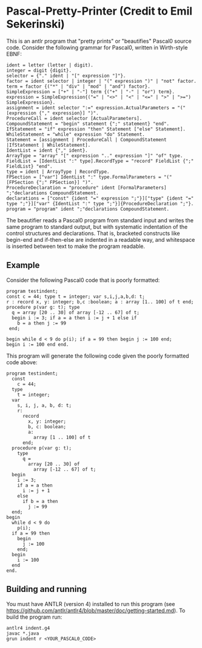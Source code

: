 # Pascal-Pretty-Printer (Credit to Emil Sekerinski)

This is an antlr program that "pretty prints" or "beautifies" Pascal0 source code. Consider the following grammar for Pascal0, written in Wirth-style EBNF:
```
ident = letter (letter | digit).
integer = digit {digit}.
selector = {"." ident | "[" expression "]"}.
factor = ident selector | integer | "(" expression ")" | "not" factor.
term = factor {("*" | "div" | "mod" | "and") factor}.
SimpleExpression = ["+" | "-"] term {("+" | "-" | "or") term}.
expression = SimpleExpression{("=" | "<>" | "<" | "<=" | ">" | ">=") SimpleExpression}.
assignment = ident selector ":=" expression.ActualParameters = "(" [expression {"," expression}] ")".
ProcedureCall = ident selector [ActualParameters].
CompoundStatement = "begin" statement {";" statement} "end".
IfStatement = "if" expression "then" Statement ["else" Statement].
WhileStatement = "while" expression "do" Statement.
Statement = [assignment | ProcedureCall | CompoundStatement |IfStatement | WhileStatement].
IdentList = ident {"," ident}.
ArrayType = "array" "[" expression ".." expression "]" "of" type.
FieldList = [IdentList ":" type].RecordType = "record" FieldList {";" FieldList} "end".
type = ident | ArrayType | RecordType.
FPSection = ["var"] IdentList ":" type.FormalParameters = "(" [FPSection {";" FPSection}] ")".
ProcedureDeclaration = "procedure" ident [FormalParameters] ";"declarations CompoundStatement.
declarations = ["const" {ident "=" expression ";"}]["type" {ident "=" type ";"}]["var" {IdentList ":" type ";"}]{ProcedureDeclaration ";"}.
program = "program" ident ";"declarations CompoundStatement.
```

The beautifier reads a Pascal0 program from standard input and writes the same program to standard output, but with systematic indentation of the control structures and declarations. That is, bracketed constructs like begin-end and if-then-else are indented in a readable way, and whitespace is inserted between text to make the program readable.


## Example

Consider the following Pascal0 code that is poorly formatted:
```
program testindent;
const c = 44; type t = integer; var s,i,j,a,b,d: t;
r : record x, y: integer; b,c :boolean; a : array [1.. 100] of t end;
procedure p(var g: t); type
  q = array [20 .. 30] of array [-12 .. 67] of t;
  begin i := 3; if a = a then i := j + 1 else if
    b = a then j := 99
 end;

begin while d < 9 do p(i); if a = 99 then begin j := 100 end;
begin i := 100 end end.
```

This program will generate the following code given the poorly formatted code above:

```
program testindent;
  const
    c = 44;
  type
    t = integer;
  var
    s, i, j, a, b, d: t;
    r:
      record
        x, y: integer;
        b, c: boolean;
        a:
          array [1 .. 100] of t
      end;
  procedure p(var g: t);
    type
      q =
        array [20 .. 30] of
          array [-12 .. 67] of t;
  begin
    i := 3;
    if a = a then
      i := j + 1
    else
      if b = a then
        j := 99
  end;
begin
  while d < 9 do
    p(i);
  if a = 99 then
    begin
      j := 100
    end;
  begin
    i := 100
  end
end.
```

## Building and running
You must have ANTLR (version 4) installed to run this program (see https://github.com/antlr/antlr4/blob/master/doc/getting-started.md). To build the program run:

```
antlr4 indent.g4
javac *.java
grun indent r <YOUR_PASCAL0_CODE>
```
